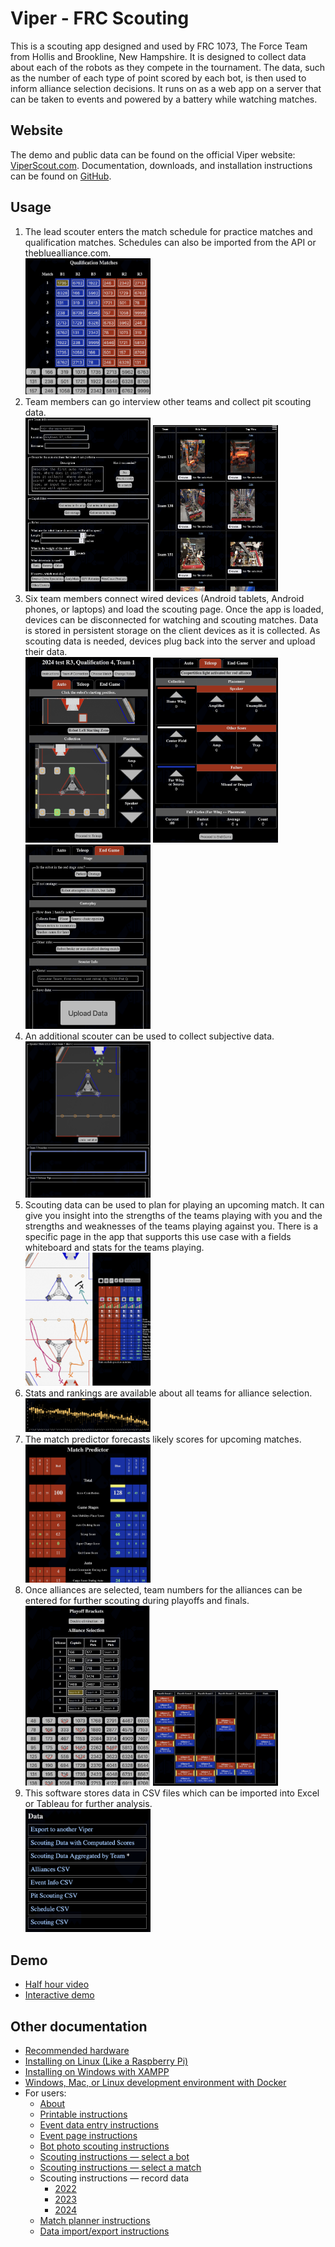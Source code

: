 # Viper - FRC Scouting

This is a scouting app designed and used by FRC 1073, The Force Team from Hollis and Brookline, New Hampshire.
It is designed to collect data about each of the robots as they compete in the tournament.
The data, such as the number of each type of point scored by each bot, is then used to inform alliance selection decisions.
It runs on as a web app on a server that can be taken to events and powered by a battery while watching matches.

## Website

The demo and public data can be found on the official Viper website: [ViperScout.com](https://viperscout.com/). Documentation, downloads, and installation instructions can be found on [GitHub](https://github.com/FRCTeam1073-TheForceTeam/viper).

## Usage

1. The lead scouter enters the match schedule for practice matches and qualification matches. Schedules can also be imported from the API or thebluealliance.com.\
   [<img src=doc/event-table.png width=200>](doc/event-table.png)
1. Team members can go interview other teams and collect pit scouting data.\
   [<img src=doc/pit-scout.png width=200>](doc/pit-scout.png) [<img src=doc/bot-photos.png width=200>](doc/bot-photos.png)
1. Six team members connect wired devices (Android tablets, Android phones, or laptops) and load the scouting page. Once the app is loaded, devices can be disconnected for watching and scouting matches. Data is stored in persistent storage on the client devices as it is collected. As scouting data is needed, devices plug back into the server and upload their data.\
   [<img src=doc/scouting-auto.png width=200>](doc/scouting-auto.png) [<img src=doc/scouting-tele.png width=200>](doc/scouting-tele.png) [<img src=doc/scouting-end.png width=200>](doc/scouting-end.png)
1. An additional scouter can be used to collect subjective data.\
   [<img src=doc/scouting-subjective.png width=200>](doc/scouting-subjective.png)
1. Scouting data can be used to plan for playing an upcoming match. It can give you insight into the strengths of the teams playing with you and the strengths and weaknesses of the teams playing against you. There is a specific page in the app that supports this use case with a fields whiteboard and stats for the teams playing.\
   [<img src=doc/planner.png width=200>](doc/planner.png)
1. Stats and rankings are available about all teams for alliance selection.\
   [<img src=doc/stats.png width=200>](doc/stats.png)
1. The match predictor forecasts likely scores for upcoming matches.\
   [<img src=doc/predictor.png width=200>](doc/predictor.png)
1. Once alliances are selected, team numbers for the alliances can be entered for further scouting during playoffs and finals.\
   [<img src=doc/playoffs.png width=200>](doc/playoffs.png) [<img src=doc/bracket.png width=200>](doc/bracket.png)
1. This software stores data in CSV files which can be imported into Excel or Tableau for further analysis.\
   [<img src=doc/csv.png width=200>](doc/csv.png)

## Demo

 - [Half hour video](https://drive.google.com/file/d/18dF44_FT35HEZ7824Iv5jhn8GvhnvuFO/view)
 - [Interactive demo](https://demo.viperscout.com/)

## Other documentation

 - [Recommended hardware](doc/hardware.md)
 - [Installing on Linux (Like a Raspberry Pi)](doc/linux-install.md)
 - [Installing on Windows with XAMPP](doc/windows-install.md)
 - [Windows, Mac, or Linux development environment with Docker](doc/docker-install.md)
 - For users:
   - [About](www/about.md)
   - [Printable instructions](www/printable-instructions.md)
   - [Event data entry instructions](www/event-table-instructions.md)
   - [Event page instructions](www/event-instructions.md)
   - [Bot photo scouting instructions](www/bot-photos-instructions.md)
   - [Scouting instructions — select a bot](www/scouting-select-bot-instructions.md)
   - [Scouting instructions — select a match](www/scouting-select-match-instructions.md)
   - Scouting instructions — record data
      - [2022](www/2022/scouting-instructions.md)
      - [2023](www/2023/scouting-instructions.md)
      - [2024](www/2024/scouting-instructions.md)
   - [Match planner instructions](www/planner-instructions.md)
   - [Data import/export instructions](www/import-export-instructions.md)
